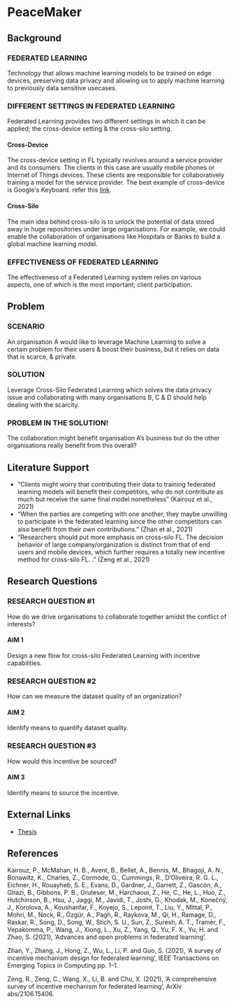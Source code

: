 # PeaceMaker

## Background

### FEDERATED LEARNING
Technology that allows machine learning models to be trained on edge devices, preserving data privacy and allowing us to apply machine learning to previously data sensitive usecases.

### DIFFERENT SETTINGS IN FEDERATED LEARNING
Federated Learning provides two different settings in which it can be applied; the cross-device setting & the cross-silo setting. 

#### Cross-Device

The cross-device setting in FL typically revolves around a service provider and its consumers. The clients in this case are usually mobile phones or Internet of Things devices. These clients are responsible for collaboratively training a model for the service provider. The best example of cross-device is Google's Keyboard. refer this [link](https://ai.googleblog.com/2017/04/federated-learning-collaborative.html).

#### Cross-Silo

The main idea behind cross-silo is to unlock the potential of data stored away in huge repositories under large organisations. For example, we could enable the collaboration of organisations like Hospitals or Banks to build a global machine learning model.

### EFFECTIVENESS OF FEDERATED LEARNING
The effectiveness of a Federated Learning system relies on various aspects, one of which is the most important; client participation. 

## Problem

### SCENARIO
An organisation A would like to leverage Machine Learning to solve a certain problem for their users & boost their business, but it relies on data that is scarce, & private. 

### SOLUTION
Leverage Cross-Silo Federated Learning which solves the data privacy issue and collaborating with many organisations B, C & D should help dealing with the scarcity.

### PROBLEM IN THE SOLUTION!
The collaboration might benefit organisation A’s business but do the other organisations really benefit from this overall? 

## Literature Support

- “Clients might worry that contributing their data to training federated learning models will benefit their competitors, who do not contribute as much but receive the same final model nonetheless” (Kairouz et al., 2021)
- “When the parties are competing with one another, they maybe unwilling to participate in the federated learning since the other competitors can also beneﬁt from their own contributions.” (Zhan et al., 2021)
- “Researchers should put more emphasis on cross-silo FL. The decision behavior of large company/organization is distinct from that of end users and mobile devices, which further requires a totally new incentive method for cross-silo FL. .” (Zeng et al., 2021)

## Research Questions 

### RESEARCH QUESTION #1
How do we drive organisations to collaborate together amidst the conflict of interests? 

#### AIM 1
Design a new flow for cross-silo Federated Learning with incentive capabilities.

### RESEARCH QUESTION #2
How can we measure the dataset quality of an organization?

#### AIM 2
Identify means to quantify dataset quality.

### RESEARCH QUESTION #3
How would this incentive be sourced?

#### AIM 3
Identify means to source the incentive.

## External Links
- [Thesis](https://drive.google.com/file/d/1bb05WTNSgj42xEbE7MH6LKW1mtOMs9rl/view?usp=sharing)

## References

Kairouz, P., McMahan, H. B., Avent, B., Bellet, A., Bennis, M., Bhagoji, A. N., Bonawitz, K., Charles, Z., Cormode, G., Cummings, R., D’Oliveira, R. G. L., Eichner, H., Rouayheb, S. E., Evans, D., Gardner, J., Garrett, Z., Gascón, A., Ghazi, B., Gibbons, P. B., Gruteser, M., Harchaoui, Z., He, C., He, L., Huo, Z., Hutchinson, B., Hsu, J., Jaggi, M., Javidi, T., Joshi, G., Khodak, M., Konečný, J., Korolova, A., Koushanfar, F., Koyejo, S., Lepoint, T., Liu, Y., Mittal, P., Mohri, M., Nock, R., Özgür, A., Pagh, R., Raykova, M., Qi, H., Ramage, D., Raskar, R., Song, D., Song, W., Stich, S. U., Sun, Z., Suresh, A. T., Tramèr, F., Vepakomma, P., Wang, J., Xiong, L., Xu, Z., Yang, Q., Yu, F. X., Yu, H. and Zhao, S. (2021), ‘Advances and open problems in federated learning’.

Zhan, Y., Zhang, J., Hong, Z., Wu, L., Li, P. and Guo, S. (2021), ‘A survey of incentive mechanism design for federated learning’, IEEE Transactions on Emerging Topics in Computing pp. 1–1.

Zeng, R., Zeng, C., Wang, X., Li, B. and Chu, X. (2021), ‘A comprehensive survey of incentive mechanism for federated learning’, ArXiv abs/2106.15406.
